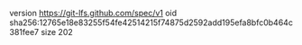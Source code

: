 version https://git-lfs.github.com/spec/v1
oid sha256:12765e18e83255f54fe42514215f74875d2592add195efa8bfc0b464c381fee7
size 202

